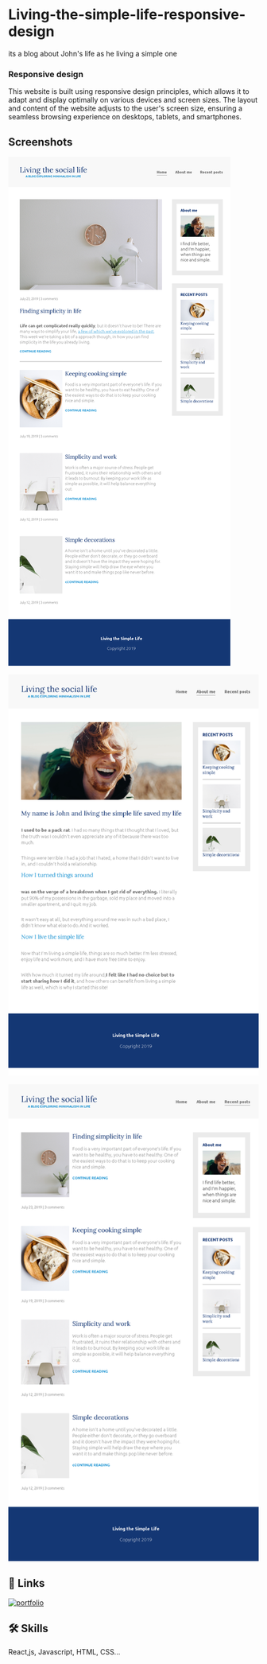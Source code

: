 
# Living-the-simple-life-responsive-design

its a blog about John's life as he living a simple one


### Responsive design

This website is built using responsive design principles, which allows it to adapt and display optimally on various devices and screen sizes. The layout and content of the website adjusts to the user's screen size, ensuring a seamless browsing experience on desktops, tablets, and smartphones.


## Screenshots

![App Screenshot](images/home.png)

![App Screenshot](images/about-me.png)

![App Screenshot](images/recent-posts.png)

## 🔗 Links
[![portfolio](https://img.shields.io/badge/my_portfolio-000?style=for-the-badge&logo=ko-fi&logoColor=white)](https://github.com/yousefo1995/Portfolio-s-yousef)



## 🛠 Skills
React,js, Javascript, HTML, CSS...

